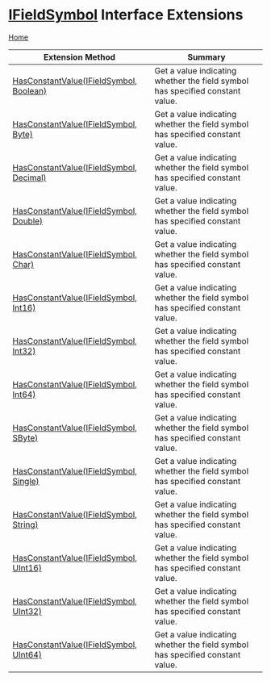 # [IFieldSymbol](https://docs.microsoft.com/en-us/dotnet/api/microsoft.codeanalysis.ifieldsymbol) Interface Extensions

[Home](../../../README.md)

| Extension Method | Summary |
| ---------------- | ------- |
| [HasConstantValue(IFieldSymbol, Boolean)](../../../Roslynator/SymbolExtensions/HasConstantValue/README.md#517191633) | Get a value indicating whether the field symbol has specified constant value\. |
| [HasConstantValue(IFieldSymbol, Byte)](../../../Roslynator/SymbolExtensions/HasConstantValue/README.md#632566675) | Get a value indicating whether the field symbol has specified constant value\. |
| [HasConstantValue(IFieldSymbol, Decimal)](../../../Roslynator/SymbolExtensions/HasConstantValue/README.md#1766013282) | Get a value indicating whether the field symbol has specified constant value\. |
| [HasConstantValue(IFieldSymbol, Double)](../../../Roslynator/SymbolExtensions/HasConstantValue/README.md#3830902967) | Get a value indicating whether the field symbol has specified constant value\. |
| [HasConstantValue(IFieldSymbol, Char)](../../../Roslynator/SymbolExtensions/HasConstantValue/README.md#2422502686) | Get a value indicating whether the field symbol has specified constant value\. |
| [HasConstantValue(IFieldSymbol, Int16)](../../../Roslynator/SymbolExtensions/HasConstantValue/README.md#2355822098) | Get a value indicating whether the field symbol has specified constant value\. |
| [HasConstantValue(IFieldSymbol, Int32)](../../../Roslynator/SymbolExtensions/HasConstantValue/README.md#73986555) | Get a value indicating whether the field symbol has specified constant value\. |
| [HasConstantValue(IFieldSymbol, Int64)](../../../Roslynator/SymbolExtensions/HasConstantValue/README.md#1055217514) | Get a value indicating whether the field symbol has specified constant value\. |
| [HasConstantValue(IFieldSymbol, SByte)](../../../Roslynator/SymbolExtensions/HasConstantValue/README.md#423896798) | Get a value indicating whether the field symbol has specified constant value\. |
| [HasConstantValue(IFieldSymbol, Single)](../../../Roslynator/SymbolExtensions/HasConstantValue/README.md#3527128280) | Get a value indicating whether the field symbol has specified constant value\. |
| [HasConstantValue(IFieldSymbol, String)](../../../Roslynator/SymbolExtensions/HasConstantValue/README.md#4220380739) | Get a value indicating whether the field symbol has specified constant value\. |
| [HasConstantValue(IFieldSymbol, UInt16)](../../../Roslynator/SymbolExtensions/HasConstantValue/README.md#1356363310) | Get a value indicating whether the field symbol has specified constant value\. |
| [HasConstantValue(IFieldSymbol, UInt32)](../../../Roslynator/SymbolExtensions/HasConstantValue/README.md#3116719099) | Get a value indicating whether the field symbol has specified constant value\. |
| [HasConstantValue(IFieldSymbol, UInt64)](../../../Roslynator/SymbolExtensions/HasConstantValue/README.md#193564189) | Get a value indicating whether the field symbol has specified constant value\. |

